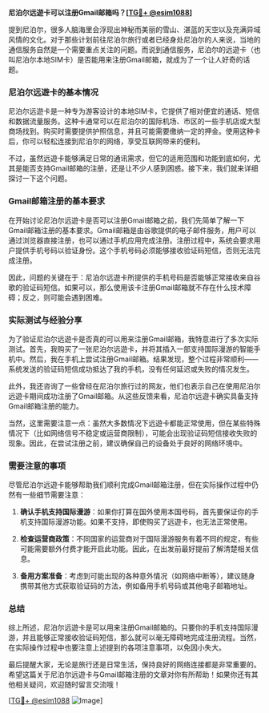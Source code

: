 **尼泊尔远遊卡可以注册Gmail邮箱吗？[[TG💪+ @esim1088](https://t.me/s/esim1088)]**

提到尼泊尔，很多人脑海里会浮现出神秘而美丽的雪山、湛蓝的天空以及充满异域风情的文化。对于那些计划前往尼泊尔旅行或者已经身处尼泊尔的人来说，当地的通信服务自然是一个需要重点关注的问题。而说到通信服务，尼泊尔的远遊卡（也叫尼泊尔本地SIM卡）是否能用来注册Gmail邮箱，就成为了一个让人好奇的话题。

### 尼泊尔远遊卡的基本情况

尼泊尔远遊卡是一种专为游客设计的本地SIM卡，它提供了相对便宜的通话、短信和数据流量服务。这种卡通常可以在尼泊尔的国际机场、市区的一些手机店或大型商场找到。购买时需要提供护照信息，并且可能需要缴纳一定的押金。使用这种卡后，你可以轻松连接到尼泊尔的网络，享受互联网带来的便利。

不过，虽然远遊卡能够满足日常的通讯需求，但它的适用范围和功能到底如何，尤其是能否支持Gmail邮箱的注册，还是让不少人感到困惑。接下来，我们就来详细探讨一下这个问题。

### Gmail邮箱注册的基本要求

在开始讨论尼泊尔远遊卡是否可以注册Gmail邮箱之前，我们先简单了解一下Gmail邮箱注册的基本要求。Gmail邮箱是由谷歌提供的电子邮件服务，用户可以通过浏览器直接注册，也可以通过手机应用完成注册。注册过程中，系统会要求用户提供手机号码以验证身份。这个手机号码必须能够接收验证码短信，否则无法完成注册。

因此，问题的关键在于：尼泊尔远遊卡所提供的手机号码是否能够正常接收来自谷歌的验证码短信。如果可以，那么使用该卡注册Gmail邮箱就不存在什么技术障碍；反之，则可能会遇到困难。

### 实际测试与经验分享

为了验证尼泊尔远遊卡是否真的可以用来注册Gmail邮箱，我特意进行了多次实际测试。首先，我购买了一张尼泊尔远遊卡，并将其插入一部支持国际漫游的智能手机中。然后，我在手机上尝试注册Gmail邮箱。结果发现，整个过程非常顺利——系统发送的验证码短信成功抵达了我的手机，没有任何延迟或失败的情况发生。

此外，我还咨询了一些曾经在尼泊尔旅行过的网友，他们也表示自己在使用尼泊尔远遊卡期间成功注册了Gmail邮箱。从这些反馈来看，尼泊尔远遊卡确实具备支持Gmail邮箱注册的能力。

当然，这里需要注意一点：虽然大多数情况下远遊卡都能正常使用，但在某些特殊情况下（比如网络信号不稳定或运营商限制），可能会出现验证码短信接收失败的现象。因此，在尝试注册之前，建议确保自己的设备处于良好的网络环境中。

### 需要注意的事项

尽管尼泊尔远遊卡能够帮助我们顺利完成Gmail邮箱注册，但在实际操作过程中仍然有一些细节需要注意：

1. **确认手机支持国际漫游**：如果你打算在国外使用本国号码，首先要保证你的手机支持国际漫游功能。如果不支持，即使购买了远遊卡，也无法正常使用。
   
2. **检查运营商政策**：不同国家的运营商对于国际漫游服务有着不同的规定，有些可能需要额外付费才能开启此功能。因此，在出发前最好提前了解清楚相关信息。

3. **备用方案准备**：考虑到可能出现的各种意外情况（如网络中断等），建议随身携带其他方式获取验证码的方法，例如备用手机号码或其他电子邮箱地址。

### 总结

综上所述，尼泊尔远遊卡是可以用来注册Gmail邮箱的。只要你的手机支持国际漫游，并且能够正常接收验证码短信，那么就可以毫无障碍地完成注册流程。当然，在实际操作过程中也要注意上述提到的各项注意事项，以免因小失大。

最后提醒大家，无论是旅行还是日常生活，保持良好的网络连接都是非常重要的。希望这篇关于尼泊尔远遊卡与Gmail邮箱注册的文章对你有所帮助！如果你还有其他相关疑问，欢迎随时留言交流哦！

[[TG💪+ @esim1088](https://t.me/s/esim1088) ![Image](https://i.postimg.cc/4NQfJmqS/Snipaste-2025-05-13-00-14-12.png)]